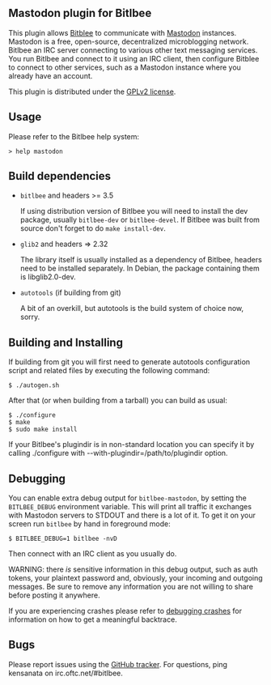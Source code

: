 Mastodon plugin for Bitlbee
---------------------------

This plugin allows [Bitblee](https://www.bitlbee.org/) to communicate with
[Mastodon](https://joinmastodon.org/) instances. Mastodon is a free,
open-source, decentralized microblogging network. Bitlbee an IRC server
connecting to various other text messaging services. You run Bitlbee and connect
to it using an IRC client, then configure Bitblee to connect to other services,
such as a Mastodon instance where you already have an account.

This plugin is distributed under the [GPLv2 license](LICENSE).

Usage
-----

Please refer to the Bitlbee help system:

```
> help mastodon
```

Build dependencies
------------------

- `bitlbee` and headers >= 3.5

  If using distribution version of Bitlbee you will need to install the dev
  package, usually `bitlbee-dev` or `bitlbee-devel`. If Bitlbee was built from
  source don't forget to do `make install-dev`.

- `glib2` and headers => 2.32

  The library itself is usually installed as a dependency of Bitlbee, headers
  need to be installed separately. In Debian, the package containing them is
  libglib2.0-dev.

- `autotools` (if building from git)

  A bit of an overkill, but autotools is the build system of choice now, sorry.


Building and Installing
-----------------------

If building from git you will first need to generate autotools configuration
script and related files by executing the following command:

```
$ ./autogen.sh
```

After that (or when building from a tarball) you can build as usual:

```
$ ./configure
$ make
$ sudo make install
```

If your Bitlbee's plugindir is in non-standard location you can specify it by
calling ./configure with --with-plugindir=/path/to/plugindir option.

Debugging
---------

You can enable extra debug output for `bitlbee-mastodon`, by setting the
`BITLBEE_DEBUG` environment variable. This will print all traffic it exchanges
with Mastodon servers to STDOUT and there is a lot of it. To get it on your
screen run `bitlbee` by hand in foreground mode:

```
$ BITLBEE_DEBUG=1 bitlbee -nvD
```

Then connect with an IRC client as you usually do.

WARNING: there *is* sensitive information in this debug output, such as auth
tokens, your plaintext password and, obviously, your incoming and outgoing
messages. Be sure to remove any information you are not willing to share before
posting it anywhere.

If you are experiencing crashes please refer to [debugging
crashes](https://wiki.bitlbee.org/DebuggingCrashes) for information on how to
get a meaningful backtrace.

Bugs
----

Please report issues using the [GitHub
tracker](https://github.com/kensanata/bitlbee-mastodon/issues). For questions,
ping kensanata on irc.oftc.net/#bitlbee.
